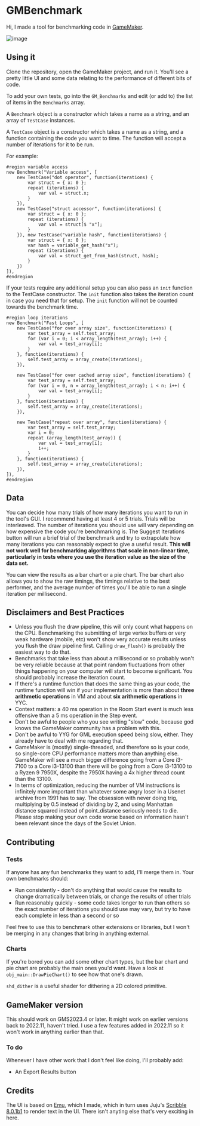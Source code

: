 # GMBenchmark

Hi, I made a tool for benchmarking code in [GameMaker](https://gamemaker.io/en).

![image](https://github.com/DragoniteSpam/GMBenchmark/assets/7087495/57b86e45-bb51-4dc6-9a14-adc351a13b6a)

## Using it

Clone the repository, open the GameMaker project, and run it. You'll see a pretty little UI and some data relating to the performance of different bits of code.

To add your own tests, go into the `GM_Benchmarks` and edit (or add to) the list of items in the `Benchmarks` array.

A `Benchmark` object is a constructor which takes a name as a string, and an array of `TestCase` instances.

A `TestCase` object is a constructor which takes a name as a string, and a function containing the code you want to time. The function will accept a number of iterations for it to be run.

For example:

    #region variable access
    new Benchmark("Variable access", [
        new TestCase("dot operator", function(iterations) {
            var struct = { x: 0 };
            repeat (iterations) {
                var val = struct.x;
            }
        }),
        new TestCase("struct accessor", function(iterations) {
            var struct = { x: 0 };
            repeat (iterations) {
                var val = struct[$ "x"];
            }
        }), new TestCase("variable hash", function(iterations) {
            var struct = { x: 0 };
            var hash = variable_get_hash("x");
            repeat (iterations) {
                var val = struct_get_from_hash(struct, hash);
            }
        })
    ]),
    #endregion

If your tests require any additional setup you can also pass an `init` function to the TestCase constructor. The `init` function also takes the iteration count in case you need that for setup. The `init` function will not be counted towards the benchmark time.

    #region loop iterations
    new Benchmark("Fast Loops", [
        new TestCase("for over array size", function(iterations) {
            var test_array = self.test_array;
            for (var i = 0; i < array_length(test_array); i++) {
                var val = test_array[i];
            }
        }, function(iterations) {
            self.test_array = array_create(iterations);
        }),
        
        new TestCase("for over cached array size", function(iterations) {
            var test_array = self.test_array;
            for (var i = 0, n = array_length(test_array); i < n; i++) {
                var val = test_array[i];
            }
        }, function(iterations) {
            self.test_array = array_create(iterations);
        }),
        
        new TestCase("repeat over array", function(iterations) {
            var test_array = self.test_array;
            var i = 0;
            repeat (array_length(test_array)) {
                var val = test_array[i];
                i++;
            }
        }, function(iterations) {
            self.test_array = array_create(iterations);
        }),
    ]),
    #endregion

## Data

You can decide how many trials of how many iterations you want to run in the tool's GUI. I recommend having at least 4 or 5 trials. Trials will be interleaved. The number of iterations you should use will vary depending on how expensive the code you're benchmarking is. The Suggest Iterations button will run a brief trial of the benchmark and try to extrapolate how many iterations you can reasonably expect to give a useful result. **This will not work well for benchmarking algorithms that scale in non-linear time, particularly in tests where you use the iteration value as the size of the data set.**

You can view the results as a bar chart or a pie chart. The bar chart also allows you to show the raw timings, the timings relative to the best performer, and the average number of times you'll be able to run a single iteration per millisecond.

## Disclaimers and Best Practices

 - Unless you flush the draw pipeline, this will only count what happens on the CPU. Benchmarking the submitting of large vertex buffers or very weak hardware (mobile, etc) won't show very accurate results unless you flush the draw pipeline first. Calling `draw_flush()` is probably the easiest way to do that.
 - Benchmarks that take less than about a millisecond or so probably won't be very reliable because at that point random fluctuations from other things happening on your computer will start to become significant. You should probably increase the iteration count.
 - If there's a runtime function that does the same thing as your code, the runtime function will win if your implementation is more than about **three arithmetic operations** in VM and about **six arithmetic operations** in YYC.
 - Context matters: a 40 ms operation in the Room Start event is much less offensive than a 5 ms operation in the Step event.
 - Don't be awful to people who you see writing "slow" code, because god knows the GameMaker community has a problem with this.
 - Don't be awful to YYG for GML execution speed being slow, either. They already have to deal with me regarding that.
 - GameMaker is (mostly) single-threaded, and therefore so is your code, so single-core CPU performance matters more than anything else. GameMaker will see a much bigger difference going from a Core i3-7100 to a Core i3-13100 than there will be going from a Core i3-13100 to a Ryzen 9 7950X, despite the 7950X having a 4x higher thread count than the 13100.
 - In terms of optimization, reducing the number of VM instructions is infinitely more important than whatever some angry loser in a Usenet archive from 1991 has to say. The obsession with never doing trig, multiplying by 0.5 instead of dividing by 2, and using Manhattan distance squared instead of point_distance seriously needs to die. Please stop making your own code worse based on information hasn't been relevant since the days of  the Soviet Union.

## Contributing

### Tests

If anyone has any fun benchmarks they want to add, I'll merge them in. Your own benchmarks should:
 - Run consistently - don't do anything that would cause the results to change dramatically between trials, or change the results of other trials
 - Run reasonably quickly - some code takes longer to run than others so the exact number of iterations you should use may vary, but try to have each complete in less than a second or so

Feel free to use this to benchmark other extensions or libraries, but I won't be merging in any changes that bring in anything external.

### Charts

If you're bored you can add some other chart types, but the bar chart and pie chart are probably the main ones you'd want. Have a look at `obj_main::DrawPieChart()` to see how that one's drawn.

`shd_dither` is a useful shader for dithering a 2D colored primitive.

## GameMaker version

This should work on GMS2023.4 or later. It might work on earlier versions back to 2022.11, haven't tried. I use a few features added in 2022.11 so it won't work in anything earlier than that.

### To do

Whenever I have other work that I don't feel like doing, I'll probably add:

 - An Export Results button

## Credits

The UI is based on [Emu](https://dragonite.itch.io/emu), which I made, which in turn uses Juju's [Scribble 8.0.1b1](https://github.com/JujuAdams/Scribble) to render text in the UI. There isn't anyting else that's very exciting in here.
